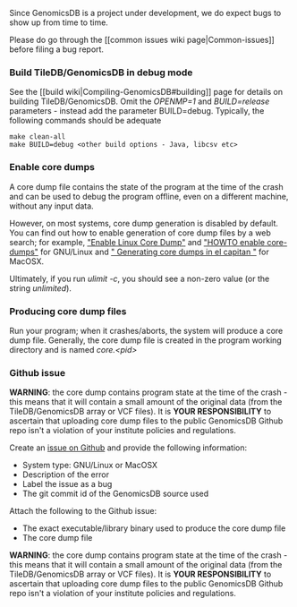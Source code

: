 Since GenomicsDB is a project under development, we do expect bugs to show up from time to time.

Please do go through the [[common issues wiki page|Common-issues]] before filing a bug report. 

### Build TileDB/GenomicsDB in debug mode
See the [[build wiki|Compiling-GenomicsDB#building]] page for details on building TileDB/GenomicsDB. Omit the _OPENMP=1_ and _BUILD=release_ parameters - instead add the parameter BUILD=debug. Typically, the following commands should be adequate

    make clean-all
    make BUILD=debug <other build options - Java, libcsv etc>

### Enable core dumps
A core dump file contains the state of the program at the time of the crash and can be used to debug the program offline, even on a different machine, without any input data.

However, on most systems, core dump generation is disabled by default. You can find out how to enable generation of core dump files by a web search; for example, ["Enable Linux Core Dump"](http://www.idimmu.net/2013/06/21/enable-linux-core-dump/) and ["HOWTO enable core-dumps"](http://en.linuxreviews.org/HOWTO_enable_core-dumps) for GNU/Linux and [" Generating core dumps in el capitan "](https://forums.developer.apple.com/thread/43006) for MacOSX.

Ultimately, if you run _ulimit -c_, you should see a non-zero value (or the string _unlimited_).

### Producing core dump files
Run your program; when it crashes/aborts, the system will produce a core dump file. Generally, the core dump file is created in the program working directory and is named _core.\<pid\>_

### Github issue
**WARNING**: the core dump contains program state at the time of the crash - this means that it will contain a small amount of the original data (from the TileDB/GenomicsDB array or VCF files). It is **YOUR RESPONSIBILITY** to ascertain that uploading core dump files to the public GenomicsDB Github repo isn't a violation of your institute policies and regulations.

Create an [issue on Github](https://github.com/Intel-HLS/GenomicsDB/issues) and provide the following information:
* System type: GNU/Linux or MacOSX
* Description of the error
* Label the issue as a bug
* The git commit id of the GenomicsDB source used

Attach the following to the Github issue:
* The exact executable/library binary used to produce the core dump file
* The core dump file

**WARNING**: the core dump contains program state at the time of the crash - this means that it will contain a small amount of the original data (from the TileDB/GenomicsDB array or VCF files). It is **YOUR RESPONSIBILITY** to ascertain that uploading core dump files to the public GenomicsDB Github repo isn't a violation of your institute policies and regulations.